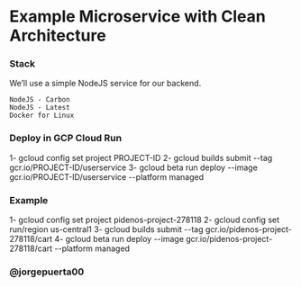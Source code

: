 # Example Microservice with Clean Architecture

### Stack
  We’ll use a simple NodeJS service for our backend.

    NodeJS - Carbon
    NodeJS - Latest
    Docker for Linux

### Deploy in GCP Cloud Run

1- gcloud config set project PROJECT-ID
2- gcloud builds submit --tag gcr.io/PROJECT-ID/userservice
3- gcloud beta run deploy --image gcr.io/PROJECT-ID/userservice --platform managed

### Example
1- gcloud config set project pidenos-project-278118
2- gcloud config set run/region us-central1
3- gcloud builds submit --tag gcr.io/pidenos-project-278118/cart
4- gcloud beta run deploy --image gcr.io/pidenos-project-278118/cart --platform managed

### @jorgepuerta00